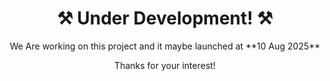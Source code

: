 <div align="center">
  <h1>⚒️ Under Development! ⚒️</h1>
  <p>We Are working on this project and it maybe launched at **10 Aug 2025**</p>
  <p>Thanks for your interest!</p>
</div>